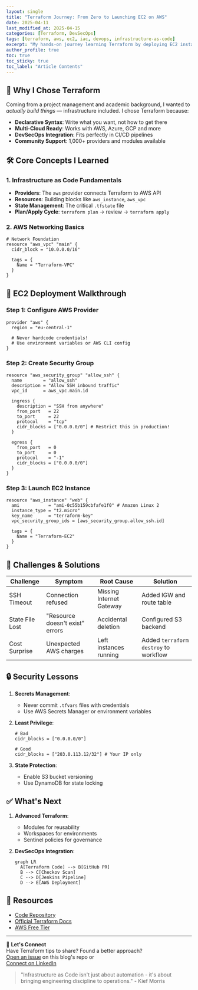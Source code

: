 ```yaml
---
layout: single
title: "Terraform Journey: From Zero to Launching EC2 on AWS"
date: 2025-04-11
last_modified_at: 2025-04-15
categories: [Terraform, DevSecOps]
tags: [terraform, aws, ec2, iac, devops, infrastructure-as-code]
excerpt: "My hands-on journey learning Terraform by deploying EC2 instances on AWS, including challenges faced and security considerations."
author_profile: true
toc: true
toc_sticky: true
toc_label: "Article Contents"
---
```


## 🧠 Why I Chose Terraform

Coming from a project management and academic background, I wanted to *actually build things* — infrastructure included. I chose Terraform because:

- **Declarative Syntax**: Write what you want, not how to get there
- **Multi-Cloud Ready**: Works with AWS, Azure, GCP and more
- **DevSecOps Integration**: Fits perfectly in CI/CD pipelines
- **Community Support**: 1,000+ providers and modules available

## 🛠️ Core Concepts I Learned

### 1. Infrastructure as Code Fundamentals
- **Providers**: The `aws` provider connects Terraform to AWS API
- **Resources**: Building blocks like `aws_instance`, `aws_vpc`
- **State Management**: The critical `.tfstate` file
- **Plan/Apply Cycle**: `terraform plan` → review → `terraform apply`

### 2. AWS Networking Basics
```hcl
# Network Foundation
resource "aws_vpc" "main" {
  cidr_block = "10.0.0.0/16"
  
  tags = {
    Name = "Terraform-VPC"
  }
}
```

## 🔧 EC2 Deployment Walkthrough

### Step 1: Configure AWS Provider
```hcl
provider "aws" {
  region = "eu-central-1"
  
  # Never hardcode credentials!
  # Use environment variables or AWS CLI config
}
```

### Step 2: Create Security Group
```hcl
resource "aws_security_group" "allow_ssh" {
  name        = "allow_ssh"
  description = "Allow SSH inbound traffic"
  vpc_id      = aws_vpc.main.id

  ingress {
    description = "SSH from anywhere"
    from_port   = 22
    to_port     = 22
    protocol    = "tcp"
    cidr_blocks = ["0.0.0.0/0"] # Restrict this in production!
  }

  egress {
    from_port   = 0
    to_port     = 0
    protocol    = "-1"
    cidr_blocks = ["0.0.0.0/0"]
  }
}
```

### Step 3: Launch EC2 Instance
```hcl
resource "aws_instance" "web" {
  ami           = "ami-0c55b159cbfafe1f0" # Amazon Linux 2
  instance_type = "t2.micro"
  key_name      = "terraform-key"
  vpc_security_group_ids = [aws_security_group.allow_ssh.id]

  tags = {
    Name = "Terraform-EC2"
  }
}
```

## 🚧 Challenges & Solutions

| Challenge | Symptom | Root Cause | Solution |
|-----------|---------|------------|----------|
| SSH Timeout | Connection refused | Missing Internet Gateway | Added IGW and route table |
| State File Lost | "Resource doesn't exist" errors | Accidental deletion | Configured S3 backend |
| Cost Surprise | Unexpected AWS charges | Left instances running | Added `terraform destroy` to workflow |

## 🔒 Security Lessons

1. **Secrets Management**:
   - Never commit `.tfvars` files with credentials
   - Use AWS Secrets Manager or environment variables

2. **Least Privilege**:
   ```hcl
   # Bad
   cidr_blocks = ["0.0.0.0/0"]
   
   # Good
   cidr_blocks = ["203.0.113.12/32"] # Your IP only
   ```

3. **State Protection**:
   - Enable S3 bucket versioning
   - Use DynamoDB for state locking

## ✅ What's Next

1. **Advanced Terraform**:
   - Modules for reusability
   - Workspaces for environments
   - Sentinel policies for governance

2. **DevSecOps Integration**:
   ```mermaid
   graph LR
     A[Terraform Code] --> B[GitHub PR]
     B --> C[Checkov Scan]
     C --> D[Jenkins Pipeline]
     D --> E[AWS Deployment]
   ```

## 🔗 Resources

- [Code Repository](https://github.com/devyogi7579/tf-infra-ec2)
- [Official Terraform Docs](https://developer.hashicorp.com/terraform)
- [AWS Free Tier](https://aws.amazon.com/free)

---

💬 **Let's Connect**  
Have Terraform tips to share? Found a better approach?  
[Open an issue](https://github.com/gandalops/gandalops.github.io/issues) on this blog's repo or  
[Connect on LinkedIn](https://linkedin.com/in/yourprofile)

> "Infrastructure as Code isn't just about automation - it's about bringing engineering discipline to operations." - Kief Morris
```

